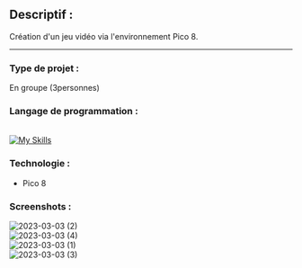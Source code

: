 ## Descriptif :

Création d'un jeu vidéo via l'environnement Pico 8. 

---

### Type de projet :

En groupe (3personnes)

### Langage de programmation :

<br/> [![My Skills](https://skillicons.dev/icons?i=lua)](https://skillicons.dev)

### Technologie :

- Pico 8

### Screenshots :
![2023-03-03 (2)](https://user-images.githubusercontent.com/114992735/222766417-bf2098e4-d1ed-4a8a-bdf5-33fbdea2b21d.png)<br>
![2023-03-03 (4)](https://user-images.githubusercontent.com/114992735/222766475-f4d9d3f5-04f7-45b2-80e2-abaab135f726.png)<br>
![2023-03-03 (1)](https://user-images.githubusercontent.com/114992735/222766490-2348d28d-f7e3-44c9-a4f6-54a5de3d26f1.png)<br>
![2023-03-03 (3)](https://user-images.githubusercontent.com/114992735/222766556-9fc4b720-b59c-4ab1-b5d5-3a2b62b64b63.png)
